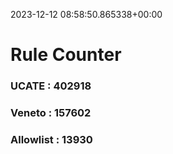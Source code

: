 2023-12-12 08:58:50.865338+00:00
# Rule Counter 
 ### UCATE : 402918

 ### Veneto : 157602

 ### Allowlist : 13930